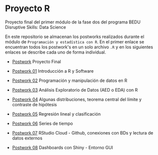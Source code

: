 
# Proyecto R
Proyecto final del primer módulo de la fase dos del programa BEDU Disruptive Skills: Data Science

En este repositorio se almacenan los postworks realizados durante el módulo de `Programación y estadística con R`. En el primer enlace se encuentran todos los postwork's en un solo archivo `.R` y en los siguientes enlaces se describe cada uno de forma individual. 

* [Postwork](https://github.com/edsatan/Proyecto-R/tree/main/Postwork-01) Proyecto Final

* [Postwork 01](https://github.com/edsatan/Proyecto-R/tree/main/Postwork-01) Introducción a R y Software
* [Postwork 02](https://github.com/edsatan/Proyecto-R/tree/main/Postwork-02) Programación y manipulación de datos en R
* [Postwork 03](https://github.com/edsatan/Proyecto-R/tree/main/Postwork-03) Análisis Exploratorio de Datos (AED o EDA) con R
* [Postwork 04](https://github.com/edsatan/Proyecto-R/tree/main/Postwork-04) Algunas distribuciones, teorema central del límite y contraste de hipótesis
* [Postwork 05](https://github.com/edsatan/Proyecto-R/tree/main/Postwork-05) Regresión lineal y clasificación
* [Postwork 06](https://github.com/edsatan/Proyecto-R/tree/main/Postwork-06) Series de tiempo
* [Postwork 07](https://github.com/edsatan/Proyecto-R/tree/main/Postwork-07) RStudio Cloud - Github, conexiones con BDs y lectura de datos externos
* [Postwork 08](https://github.com/edsatan/Proyecto-R/tree/main/Postwork-08) Dashboards con Shiny - Entorno GUI
